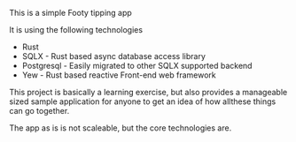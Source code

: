 This is a simple Footy tipping app

It is using the following technologies

* Rust
* SQLX - Rust based async database access library
* Postgresql - Easily migrated to other SQLX supported backend
* Yew - Rust based reactive Front-end web framework

This project is basically a learning exercise, but also provides a manageable sized sample application for anyone to get an idea of how allthese things can go together. 

The app as is is not scaleable, but the core technologies are.
